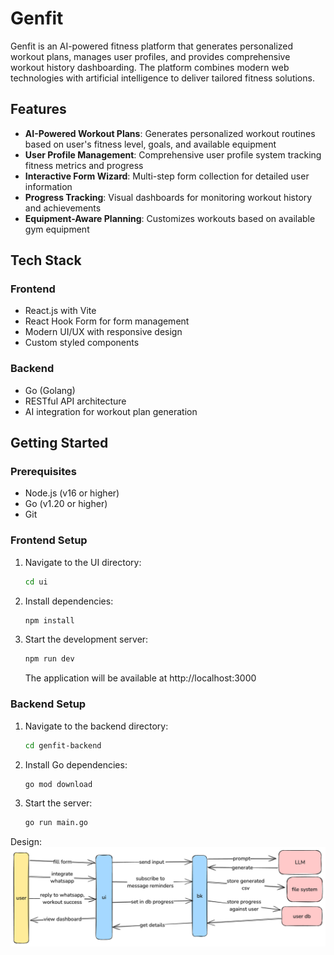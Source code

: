 # Genfit

Genfit is an AI-powered fitness platform that generates personalized workout plans, manages user profiles, and provides comprehensive workout history dashboarding. The platform combines modern web technologies with artificial intelligence to deliver tailored fitness solutions.

## Features

- **AI-Powered Workout Plans**: Generates personalized workout routines based on user's fitness level, goals, and available equipment
- **User Profile Management**: Comprehensive user profile system tracking fitness metrics and progress
- **Interactive Form Wizard**: Multi-step form collection for detailed user information
- **Progress Tracking**: Visual dashboards for monitoring workout history and achievements
- **Equipment-Aware Planning**: Customizes workouts based on available gym equipment

## Tech Stack

### Frontend
- React.js with Vite
- React Hook Form for form management
- Modern UI/UX with responsive design
- Custom styled components

### Backend
- Go (Golang)
- RESTful API architecture
- AI integration for workout plan generation

## Getting Started

### Prerequisites
- Node.js (v16 or higher)
- Go (v1.20 or higher)
- Git

### Frontend Setup
1. Navigate to the UI directory:
   ```bash
   cd ui
   ```
2. Install dependencies:
   ```bash
   npm install
   ```
3. Start the development server:
   ```bash
   npm run dev
   ```
   The application will be available at http://localhost:3000

### Backend Setup
1. Navigate to the backend directory:
   ```bash
   cd genfit-backend
   ```
2. Install Go dependencies:
   ```bash
   go mod download
   ```
3. Start the server:
   ```bash
   go run main.go
   ```

Design: 
![img_3.png](img_3.png)